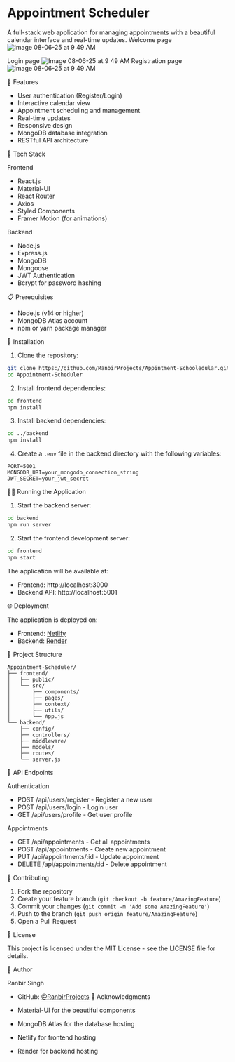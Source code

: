 # Appointment Scheduler

A full-stack web application for managing appointments with a beautiful calendar interface and real-time updates.
Welcome page
![Image 08-06-25 at 9 49 AM](https://github.com/user-attachments/assets/5ec0fba9-82da-4b12-bc7a-0bea6e99e04b)

Login page
![Image 08-06-25 at 9 49 AM](https://github.com/user-attachments/assets/d6236892-7016-4a32-a645-e783eea67ba4)
Registration page
![Image 08-06-25 at 9 49 AM](https://github.com/user-attachments/assets/937888e2-a9bf-4b7e-aaa6-314ed13bf50d)



 🌟 Features

- User authentication (Register/Login)
- Interactive calendar view
- Appointment scheduling and management
- Real-time updates
- Responsive design
- MongoDB database integration
- RESTful API architecture

🚀 Tech Stack

 Frontend
- React.js
- Material-UI
- React Router
- Axios
- Styled Components
- Framer Motion (for animations)

 Backend
- Node.js
- Express.js
- MongoDB
- Mongoose
- JWT Authentication
- Bcrypt for password hashing

 📋 Prerequisites

- Node.js (v14 or higher)
- MongoDB Atlas account
- npm or yarn package manager

 🔧 Installation

1. Clone the repository:
```bash
git clone https://github.com/RanbirProjects/Appintment-Schooledular.git
cd Appointment-Scheduler
```

2. Install frontend dependencies:
```bash
cd frontend
npm install
```

3. Install backend dependencies:
```bash
cd ../backend
npm install
```

4. Create a `.env` file in the backend directory with the following variables:
```
PORT=5001
MONGODB_URI=your_mongodb_connection_string
JWT_SECRET=your_jwt_secret
```

🏃‍♂️ Running the Application

1. Start the backend server:
```bash
cd backend
npm run server
```

2. Start the frontend development server:
```bash
cd frontend
npm start
```

The application will be available at:
- Frontend: http://localhost:3000
- Backend API: http://localhost:5001

🌐 Deployment

The application is deployed on:
- Frontend: [Netlify](https://appointment98.netlify.app)
- Backend: [Render](https://appointment-scheduler-api.onrender.com)

📁 Project Structure

```
Appointment-Scheduler/
├── frontend/
│   ├── public/
│   └── src/
│       ├── components/
│       ├── pages/
│       ├── context/
│       ├── utils/
│       └── App.js
└── backend/
    ├── config/
    ├── controllers/
    ├── middleware/
    ├── models/
    ├── routes/
    └── server.js
```

🔐 API Endpoints

Authentication
- POST /api/users/register - Register a new user
- POST /api/users/login - Login user
- GET /api/users/profile - Get user profile

 Appointments
- GET /api/appointments - Get all appointments
- POST /api/appointments - Create new appointment
- PUT /api/appointments/:id - Update appointment
- DELETE /api/appointments/:id - Delete appointment

🤝 Contributing

1. Fork the repository
2. Create your feature branch (`git checkout -b feature/AmazingFeature`)
3. Commit your changes (`git commit -m 'Add some AmazingFeature'`)
4. Push to the branch (`git push origin feature/AmazingFeature`)
5. Open a Pull Request

📝 License

This project is licensed under the MIT License - see the LICENSE file for details.

👥 Author

Ranbir Singh
- GitHub: [@RanbirProjects](https://github.com/RanbirProjects)
🙏 Acknowledgments

- Material-UI for the beautiful components
- MongoDB Atlas for the database hosting
- Netlify for frontend hosting
- Render for backend hosting


